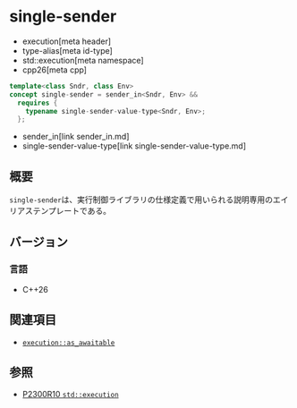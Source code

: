 # single-sender
* execution[meta header]
* type-alias[meta id-type]
* std::execution[meta namespace]
* cpp26[meta cpp]

```cpp
template<class Sndr, class Env>
concept single-sender = sender_in<Sndr, Env> &&
  requires {
    typename single-sender-value-type<Sndr, Env>;
  };
```
* sender_in[link sender_in.md]
* single-sender-value-type[link single-sender-value-type.md]

## 概要
`single-sender`は、実行制御ライブラリの仕様定義で用いられる説明専用のエイリアステンプレートである。


## バージョン
### 言語
- C++26


## 関連項目
- [`execution::as_awaitable`](as_awaitable.md)


## 参照
- [P2300R10 `std::execution`](https://www.open-std.org/jtc1/sc22/wg21/docs/papers/2024/p2300r10.html)
